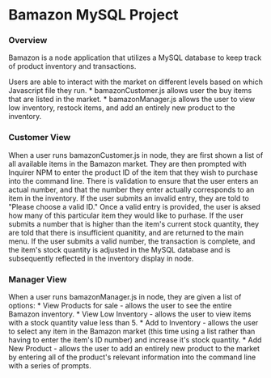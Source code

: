 # Bamazon MySQL Project

### Overview

Bamazon is a node application that utilizes a MySQL database to keep track of product inventory and transactions.

Users are able to interact with the market on different levels based on which Javascript file they run.
    * bamazonCustomer.js allows user the buy items that are listed in the market.
    * bamazonManager.js allows the user to view low inventory, restock items, and add an entirely new product to the inventory.

### Customer View

When a user runs bamazonCustomer.js in node, they are first shown a list of all available items in the Bamazon market. They are then prompted with Inquirer NPM to enter the product ID of the item that they wish to purchase into the command line. There is validation to ensure that the user enters an actual number, and that the number they enter actually corresponds to an item in the inventory. If the user submits an invalid entry, they are told to "Please choose a valid ID." Once a valid entry is provided, the user is aksed how many of this particular item they would like to purhase. If the user submits a number that is higher than the item's current stock quantity, they are told that there is insufficient quanitity, and are returned to the main menu. If the user submits a valid number, the transaction is complete, and the item's stock quantity is adjusted in the MySQL database and is subsequently reflected in the inventory display in node.

### Manager View

When a user runs bamazonManager.js in node, they are given a list of options:
    * View Products for sale - allows the user to see the entire Bamazon inventory.
    * View Low Inventory - allows the user to view items with a stock quantity value less than 5.
    * Add to Inventory - allows the user to select any item in the Bamazon market (this time using a list rather than having to enter the item's ID number) and increase it's stock quantity.
    * Add New Product - allows the user to add an entirely new product to the market by entering all of the product's relevant information into the command line with a series of prompts.